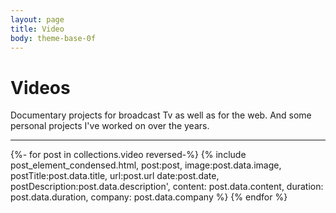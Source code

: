 ```yaml
---
layout: page
title: Video
body: theme-base-0f
---
```


# Videos
<p class="intro">
Documentary projects for broadcast Tv as well as for the web. And some personal projects I've worked on over the years.
</p>
<hr>
<!-- <ul>
{%- for post in collections.video -%}
  <li{% if page.url == post.url %} aria-current="page"{% endif %}>
   <a href="{{ post.url }}">{{ post.data.title }}</a>
  </li>
{%- endfor -%}
</ul> -->



{%- for post in collections.video reversed-%}
	{% include post_element_condensed.html, post:post, image:post.data.image, postTitle:post.data.title, url:post.url date:post.date, postDescription:post.data.description', content: post.data.content, duration: post.data.duration, company: post.data.company %} 
{% endfor %}